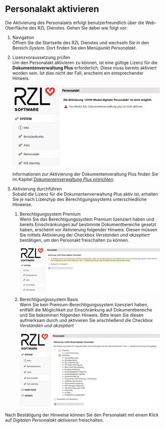 # Personalakt aktivieren

Die Aktivierung des Personalakts erfolgt benutzerfreundlich über die
Web-Oberfläche des RZL Dienstes. Gehen Sie dabei wie folgt vor:

1.  Navigation  
    Öffnen Sie die Startseite des RZL Dienstes und wechseln Sie in den Bereich
    *System*. Dort finden Sie den Menüpunkt *Personalakt*.

2.  Lizenzvoraussetzung prüfen  
    Um den Personalakt aktivieren zu können, ist eine gültige Lizenz für die
    **Dokumentenverwaltung Plus** erforderlich. Diese muss bereits aktiviert
    worden sein. Ist dies nicht der Fall, erscheint ein entsprechender Hinweis.

    ![RZL Dienst - Status Personalakt](img/RZLDienst_Personalakt_DokVPlusNichtAktiviert.png)
    
    Informationen zur Aktivierung der Dokumentenveraltung Plus finden Sie
    im Kapitel [*Dokumentenverwaltung Plus einrichten*]([/setup/installation](https://hilfe.rzlsoftware.at/setup/dokvplus-einrichten/)).

3.  Aktivierung durchführen  
    Sobald die Lizenz für die Dokumentenverwaltung Plus aktiv ist, erhalten Sie
    je nach Lizenztyp des Berechtigungssystems unterschiedliche Hinweise.
    
    1.  Berechtigungsystem Premium  
        Wenn Sie das Berechtigungssystem Premium lizenziert haben und bereits
        Einschränkungen auf bestimmte Dokumentbereiche gesetzt haben, erscheint
        vor Aktivierung folgender Hinweis. Diesen müssen Sie mittels Aktivierung
        der Checkbox *Verstanden und akzeptiert* bestätigen, um den Personakt
        freischalten zu können.

        ![RZL Dienst - Personalakt Einschränkungen](img/RZLDienst_Personalakt_HinweisBSPremium.png)
    
    2.  Berechtigungsssystem Basis  
        Wenn Sie kein Premium-Berechtigungssystem lizenziert haben, entfällt
        die Möglichkeit zur Einschränkung auf Dokumentbereiche und Sie bekommen
        folgenden Hinweis. Bitte lesen Sie diesen aufmerksam durch und aktivieren
        Sie anschließend die Checkbox *Verstanden und akzeptiert*

        ![RZL Dienst - Personalakt aktivieren](img/RZLDienst_Personalakt_HinweisBSBasis.png)

Nach Bestätigung der Hinweise können Sie den Personalakt mit einem Klick
auf *Digitalen Personalakt aktivieren* freischalten.